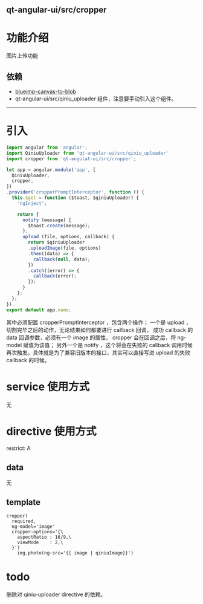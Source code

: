 qt-angular-ui/src/cropper
---

# 功能介绍
图片上传功能

## 依赖

* [blueimp-canvas-to-blob](http://npmjs.com/package/blueimp-canvas-to-blob)
* qt-angular-ui/src/qiniu_uploader 组件，注意要手动引入这个组件。

---

# 引入

```javascript
import angular from 'angular';
import QiniuUploader from 'qt-angular-ui/src/qiniu_uploader'
import cropper from 'qt-angulat-ui/src/cropper';

let app = angular.module('app', [
  QiniuUploader,
  cropper,
])
.provider('cropperPromptInterceptor', function () {
  this.$get = function ($toast, $qiniuUploader) {
    'ngInject';

    return {
      notify (message) {
        $toast.create(message);
      },
      upload (file, options, callback) {
        return $qiniuUploader
        .uploadImage(file, options)
        .then((data) => {
          callback(null, data);
        })
        .catch((error) => {
          callback(error);
        });
      }
    };
  };
})
export default app.name;
```

其中必须配置 cropperPromptInterceptor ，包含两个操作；
一个是 upload ， 切割完毕之后的动作，无论结果如何都要进行 callback 回调， 成功 callback 的 data 回调参数，必须有一个 image 的属性， cropper 会在回调之后，将 ng-model 赋值为该值；
另外一个是 notify ，这个将会在失败的 callback 调用时候再次触发。具体就是为了兼容旧版本的接口，其实可以直接写进 upload 的失败 callback 的时候。

# service 使用方式
无

# directive 使用方式
restrict: A

## data
无

## template

```pug
cropper(
  required,
  ng-model='image'
  cropper-options='{\
    aspectRatio : 16/9,\
    viewMode    : 2,\
  }')
    img.photo(ng-src='{{ image | qiniuImage}}')
```


# todo
删除对 qiniu-uploader directive 的依赖。